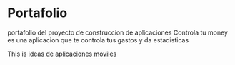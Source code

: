 # Portafolio
portafolio del proyecto de construccion de aplicaciones
Controla tu money
es una aplicacion que te controla tus gastos y da estadisticas
<p>This is <a href="https://github.com/camilouan/Portafolio/blob/main/Ideas%20de%20proyectos%20de%20aplicaciones%20Android.md" title="ideas de proyecto de aplicaciones moviles">
ideas de aplicaciones moviles</a> </p>
